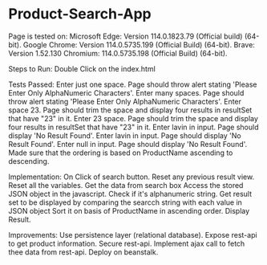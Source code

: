 # Product-Search-App

Page is tested on: 
	Microsoft Edge: Version 114.0.1823.79 (Official build) (64-bit).
	Google Chrome: Version 114.0.5735.199 (Official Build) (64-bit).
	Brave: Version 1.52.130 Chromium: 114.0.5735.198 (Official Build) (64-bit).

Steps to Run:
	Double Click on the index.html 
	
Tests Passed:
	Enter just one space. Page should throw alert stating 'Please Enter Only AlphaNumeric Characters'.
	Enter many spaces. Page should throw alert stating 'Please Enter Only AlphaNumeric Characters'.
	Enter space 23. Page should trim the space and display four results in resultSet that have "23" in it.
	Enter 23 space. Page should trim the space and display four results in resultSet that have "23" in it.
	Enter lavin in input. Page should display 'No Result Found'.
	Enter lavin in input. Page should display 'No Result Found'.
	Enter null in input. Page should display 'No Result Found'.
	Made sure that the ordering is based on ProductName ascending to descending.
	
Implementation:
	On Click of search button.
	Reset any previous result view.
	Reset all the variables.
	Get the data from search box
	Access the stored JSON object in the javascript. 
	Check if it's alphanumeric string.
	Get result set to be displayed by comparing the searcch string with each value in JSON object
	Sort it on basis of ProductName in ascending order.
	Display Result.
	
Improvements:
	Use persistence layer (relational database).
	Expose rest-api to get product information.
	Secure rest-api.
	Implement ajax call to fetch thee data from rest-api.
	Deploy on beanstalk.
	